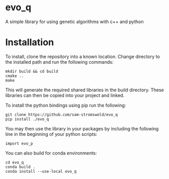 # evo_q
A simple library for using genetic algorithms with c++ and python

# Installation
To install, clone the repository into a known location. Change directory to the installed path and run the following commands:

    mkdir build && cd build
    cmake ..
    make

This will generate the required shared libraries in the build directory. These libraries can then be copied into your project and linked.

To install the python bindings using pip run the following:

    git clone https://github.com/sam-stromswold/evo_q
    pip install ./evo_q
    
You may then use the library in your packages by including the following line in the beginning of your python scripts: 

    import evo_p

You can also build for conda environments:

    cd evo_q
    conda build .
    conda install --use-local evo_q

